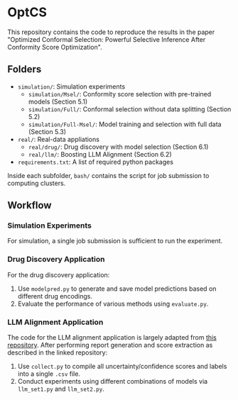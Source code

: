 # OptCS

This repository contains the code to reproduce the results in the paper "Optimized Conformal Selection: Powerful Selective Inference After Conformity Score Optimization".

## Folders

- `simulation/`: Simulation experiments
    - `simulation/Msel/`: Conformity score selection with pre-trained models (Section 5.1)
    - `simulation/Full/`: Conformal selection without data splitting (Section 5.2)
    - `simulation/Full-Msel/`: Model training and selection with full data (Section 5.3)
- `real/`: Real-data appliations
    - `real/drug/`: Drug discovery with model selection (Section 6.1)
    - `real/llm/`: Boosting LLM Alignment (Section 6.2)
- `requirements.txt`: A list of required python packages

Inside each subfolder, `bash/` contains the script for job submission to computing clusters.

## Workflow

### Simulation Experiments

For simulation, a single job submission is sufficient to run the experiment.

### Drug Discovery Application

For the drug discovery application:
1. Use `modelpred.py` to generate and save model predictions based on different drug encodings.
2. Evaluate the performance of various methods using `evaluate.py`.

### LLM Alignment Application

The code for the LLM alignment application is largely adapted from [this repository](https://github.com/yugjerry/conformal-alignment). After performing report generation and score extraction as described in the linked repository:
1. Use `collect.py` to compile all uncertainty/confidence scores and labels into a single `.csv` file.
2. Conduct experiments using different combinations of models via `llm_set1.py` and `llm_set2.py`.
